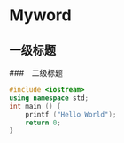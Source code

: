 # Myword

## 一级标题

###　二级标题

```C++
#include <iostream>
using namespace std;
int main () {
	printf ("Hello World");
	return 0;
}
```